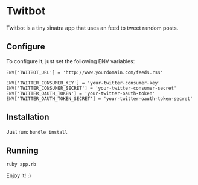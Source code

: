 Twitbot
=======

Twitbot is a tiny sinatra app that uses an feed to tweet random posts.

Configure
---
To configure it, just set the following ENV variables:

    ENV['TWITBOT_URL'] = 'http://www.yourdomain.com/feeds.rss'

    ENV['TWITTER_CONSUMER_KEY'] = 'your-twitter-consumer-key'
    ENV['TWITTER_CONSUMER_SECRET'] = 'your-twitter-consumer-secret'
    ENV['TWITTER_OAUTH_TOKEN'] = 'your-twitter-oauth-token'
    ENV['TWITTER_OAUTH_TOKEN_SECRET'] = 'your-twitter-oauth-token-secret'

Installation
---
Just run: `bundle install`

Running
---
`ruby app.rb`


Enjoy it! ;)

